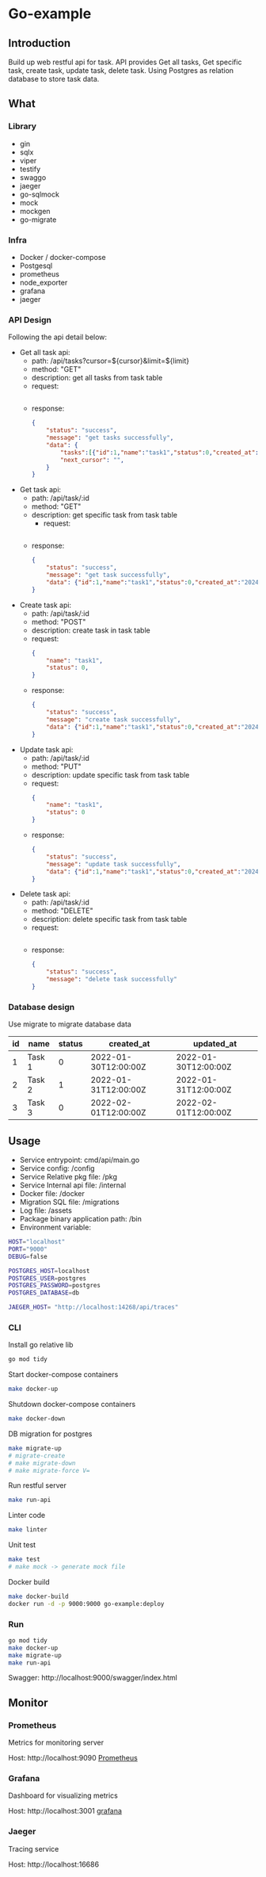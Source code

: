 # Go-example
## Introduction 
Build up web restful api for task.
API provides Get all tasks, Get specific task, create task, update task, delete task. Using Postgres as relation database to store task data.


## What 
### Library 
- gin
- sqlx
- viper
- testify
- swaggo
- jaeger
- go-sqlmock
- mock
- mockgen
- go-migrate

### Infra
- Docker / docker-compose
- Postgesql
- prometheus
- node_exporter
- grafana
- jaeger

### API Design
Following the api detail below:
- Get all task api:
    - path: /api/tasks?cursor=${cursor}&limit=${limit}
    - method: "GET"
    - description: get all tasks from task table
    - request: 
        ```json
        ```
    - response: 
        ```json
        {
            "status": "success",
            "message": "get tasks successfully",
            "data": {
                "tasks":[{"id":1,"name":"task1","status":0,"created_at":"2024-02-03T05:39:50.778131Z","updated_at":"2024-02-03T05:39:50.778131Z"}],
                "next_cursor": "",
            }
        }   
        ```
- Get task api:
    - path: /api/task/:id
    - method: "GET"
    - description: get specific task from task table
        - request: 
        ```json
        ```
    - response: 
        ```json
        {
            "status": "success",
            "message": "get task successfully",
            "data": {"id":1,"name":"task1","status":0,"created_at":"2024-02-03T05:39:50.778131Z","updated_at":"2024-02-03T05:39:50.778131Z"}
        }   
        ```
- Create task api:
    - path: /api/task/:id
    - method: "POST"
    - description: create task in task table
    - request: 
        ```json
        {
            "name": "task1",
            "status": 0,
        }
        ```
    - response: 
        ```json
        {
            "status": "success",
            "message": "create task successfully",
            "data": {"id":1,"name":"task1","status":0,"created_at":"2024-02-03T05:39:50.778131Z","updated_at":"2024-02-03T05:39:50.778131Z"}
        }   
        ```
- Update task api:
    - path: /api/task/:id
    - method: "PUT"
    - description: update specific task from task table
    - request: 
        ```json
        {
            "name": "task1",
            "status": 0
        }   
        ```
    - response: 
        ```json
        {
            "status": "success",
            "message": "update task successfully",
            "data": {"id":1,"name":"task1","status":0,"created_at":"2024-02-03T05:39:50.778131Z","updated_at":"2024-02-03T05:39:50.778131Z"}
        }   
        ```
- Delete task api:
    - path: /api/task/:id
    - method: "DELETE"
    - description: delete specific task from task table
    - request: 
        ```json
        ```
    - response: 
        ```json
        {
            "status": "success",
            "message": "delete task successfully"
        }   
        ```


### Database design
Use migrate to migrate database data

| id | name    | status | created_at             | updated_at             |
|----|---------|--------|------------------------|------------------------|
| 1  | Task 1  | 0      | 2022-01-30T12:00:00Z   | 2022-01-30T12:00:00Z   |
| 2  | Task 2  | 1      | 2022-01-31T12:00:00Z   | 2022-01-31T12:00:00Z   |
| 3  | Task 3  | 0      | 2022-02-01T12:00:00Z   | 2022-02-01T12:00:00Z   |

## Usage
- Service entrypoint: cmd/api/main.go
- Service config: /config
- Service Relative pkg file: /pkg
- Service Internal api file: /internal
- Docker file: /docker
- Migration SQL file: /migrations
- Log file: /assets
- Package binary application path: /bin
- Environment variable: 
```sh
HOST="localhost"
PORT="9000"
DEBUG=false

POSTGRES_HOST=localhost
POSTGRES_USER=postgres
POSTGRES_PASSWORD=postgres
POSTGRES_DATABASE=db

JAEGER_HOST= "http://localhost:14268/api/traces"
```


### CLI
Install go relative lib 
```sh
go mod tidy
```

Start docker-compose containers
```sh
make docker-up 
```

Shutdown docker-compose containers
```sh
make docker-down
```

DB migration for postgres
```sh
make migrate-up
# migrate-create
# make migrate-down
# make migrate-force V=
```
Run restful server
```sh
make run-api
```

Linter code
```sh
make linter
```

Unit test
```sh
make test
# make mock -> generate mock file
```

Docker build
```sh
make docker-build
docker run -d -p 9000:9000 go-example:deploy
```
### Run
```sh
go mod tidy
make docker-up 
make migrate-up
make run-api
```

Swagger: http://localhost:9000/swagger/index.html

## Monitor 
### Prometheus
Metrics for monitoring server

Host: http://localhost:9090
[Prometheus](./tmp/prometheus.png)

### Grafana
Dashboard for visualizing metrics

Host: http://localhost:3001
[grafana](./tmp/grafana.png)

### Jaeger 
Tracing service

Host: http://localhost:16686
